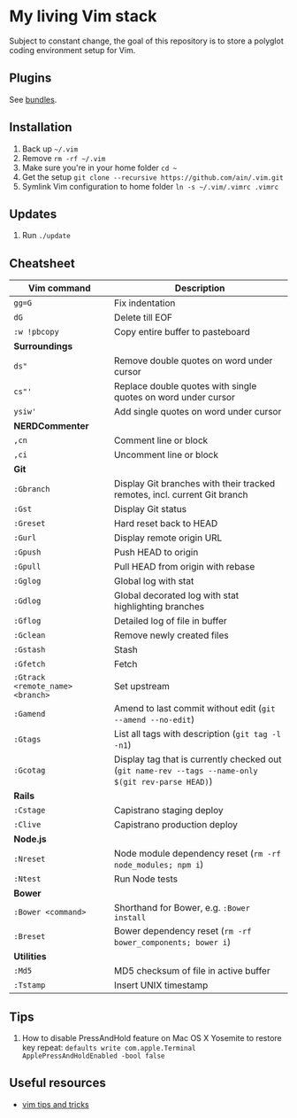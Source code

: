 # My living Vim stack
Subject to constant change, the goal of this repository is to store a polyglot coding environment setup for Vim.

## Plugins
See [bundles](https://github.com/ain/.vim/tree/master/bundle).

## Installation
1. Back up `~/.vim`
2. Remove `rm -rf ~/.vim`
3. Make sure you're in your home folder `cd ~`
4. Get the setup `git clone --recursive https://github.com/ain/.vim.git`
5. Symlink Vim configuration to home folder `ln -s ~/.vim/.vimrc .vimrc`

## Updates
1. Run `./update`

## Cheatsheet
| Vim command | Description     |
|-------------|-----------------|
| `gg=G`        | Fix indentation |
| `dG`          | Delete till EOF |
| `:w !pbcopy`  | Copy entire buffer to pasteboard |
| __Surroundings__ |
| `ds"`         | Remove double quotes on word under cursor |
| `cs"'`        | Replace double quotes with single quotes on word under cursor |
| `ysiw'`       | Add single quotes on word under cursor |
| __NERDCommenter__ |
| `,cn` | Comment line or block |
| `,ci` | Uncomment line or block |
| __Git__ |
| `:Gbranch`  | Display Git branches with their tracked remotes, incl. current Git branch |
| `:Gst`      | Display Git status |
| `:Greset`   | Hard reset back to HEAD |
| `:Gurl`     | Display remote origin URL |
| `:Gpush`    | Push HEAD to origin |
| `:Gpull`    | Pull HEAD from origin with rebase |
| `:Gglog`    | Global log with stat |
| `:Gdlog`    | Global decorated log with stat highlighting branches |
| `:Gflog`    | Detailed log of file in buffer |
| `:Gclean`   | Remove newly created files |
| `:Gstash`   | Stash |
| `:Gfetch`   | Fetch |
| `:Gtrack <remote_name> <branch>`   | Set upstream |
| `:Gamend`   | Amend to last commit without edit (`git --amend --no-edit`) |
| `:Gtags`    | List all tags with description (`git tag -l -n1`) |
| `:Gcotag`   | Display tag that is currently checked out (`git name-rev --tags --name-only $(git rev-parse HEAD)`) |
| __Rails__ |
| `:Cstage` | Capistrano staging deploy |
| `:Clive`  | Capistrano production deploy |
| __Node.js__ |
| `:Nreset` | Node module dependency reset (`rm -rf node_modules; npm i`) |
| `:Ntest`  | Run Node tests |
| __Bower__ |
| `:Bower <command>` | Shorthand for Bower, e.g. `:Bower install` |
| `:Breset` | Bower dependency reset (`rm -rf bower_components; bower i`) |
| __Utilities__ |
| `:Md5` | MD5 checksum of file in active buffer |
| `:Tstamp` | Insert UNIX timestamp |

## Tips
1. How to disable PressAndHold feature on Mac OS X Yosemite to restore key repeat: `defaults write com.apple.Terminal ApplePressAndHoldEnabled -bool false`

## Useful resources
- [vim tips and tricks](http://www.cs.swarthmore.edu/help/vim/home.html)